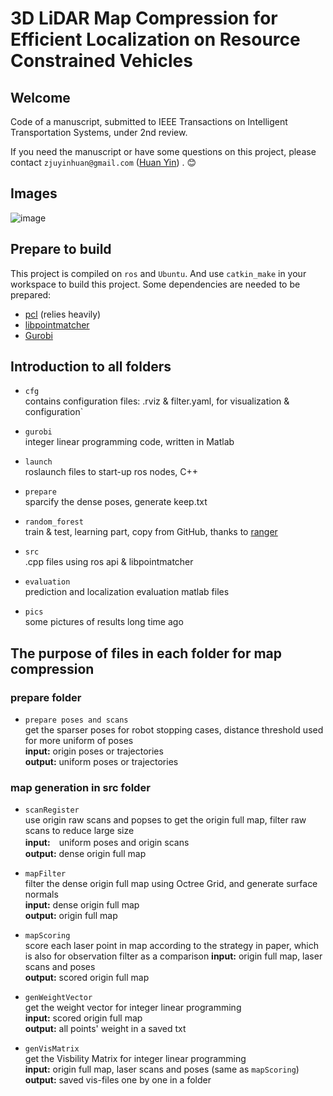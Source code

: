 # 3D LiDAR Map Compression for Efficient Localization on Resource Constrained Vehicles 

## Welcome
Code of a manuscript, submitted to IEEE Transactions on Intelligent Transportation Systems, under 2nd review.

If you need the manuscript or have some questions on this project, please contact `zjuyinhuan@gmail.com` ([Huan Yin](https://yinhuan.site/)) . :blush:

## Images
![image](https://github.com/ZJUYH/map_compression/blob/master/pics/system.png)

## Prepare to build

This project is compiled on `ros` and `Ubuntu`. 
And use `catkin_make` in your workspace to build this project.
Some dependencies are needed to be prepared:
* [pcl](http://pointclouds.org/) (relies heavily)
* [libpointmatcher](https://github.com/ethz-asl/libpointmatcher)
* [Gurobi](http://www.gurobi.com/) 

## Introduction to all folders

* `cfg`  
contains configuration files:  .rviz & filter.yaml, for visualization & configuration`

* `gurobi`  
integer linear programming code, written in Matlab

* `launch`  
roslaunch files to start-up ros nodes, C++

* `prepare`  
sparcify the dense poses, generate keep.txt

* `random_forest`  
train & test, learning part, copy from GitHub, thanks to [ranger](https://github.com/your/project/tags)

* `src`  
.cpp files using ros api & libpointmatcher

* `evaluation`  
prediction and localization evaluation matlab files

* `pics`  
some pictures of results long time ago

## The purpose of files in each folder for map compression

### prepare folder

* `prepare poses and scans`  
get the sparser poses for robot stopping cases, distance threshold used for more uniform of poses  
__input:__  origin poses or trajectories  
__output:__ uniform poses or trajectories  

### map generation in src folder

* `scanRegister`  
use origin raw scans and popses to get the origin full map, filter raw scans to reduce large size  
__input:__　uniform poses and origin scans  
__output:__	dense origin full map  
  
* `mapFilter`  
filter the dense origin full map using Octree Grid, and generate surface normals  
__input:__ dense origin full map  
__output:__ origin full map  

* `mapScoring`  
score each laser point in map according to the strategy in paper, which is also for observation filter as a comparison
__input:__ origin full map, laser scans and poses  
__output:__ scored origin full map  

* `genWeightVector`  
get the weight vector for integer linear programming  
__input:__ scored origin full map  
__output:__ all points' weight in a saved txt  

* `genVisMatrix`  
get the Visbility Matrix for integer linear programming  
__input:__ origin full map, laser scans and poses (same as `mapScoring`)  
__output:__ saved vis-files one by one in a folder  





